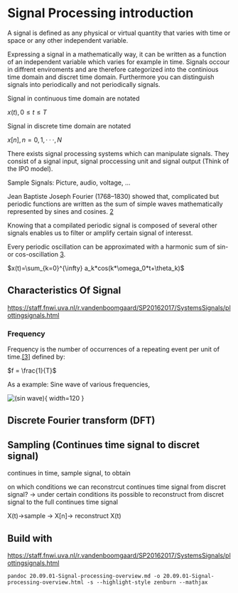 # Signal Processing introduction

A signal is defined as any physical or virtual quantity that varies with time or space or any other independent variable.

Expressing a signal in a mathematically way, it can be written as a function of an independent variable which varies for example in time. Signals occour in diffrent enviroments and are therefore categorized into the continious time domain and discret time domain. Furthermore you can distinguish signals into periodically and not periodically signals.

Signal in continuous time domain are notated

$x(t), 0 ≤ t ≤ T$

Signal in discrete time domain are notated

$x[n], n = 0, 1, · · · , N$

There exists signal processing systems which can manipulate signals. They consist of a signal input, signal proccessing unit
and signal output (Think of the IPO model).

Sample Signals: Picture, audio, voltage, ...

Jean Baptiste Joseph Fourier (1768–1830) showed that, complicated but periodic functions are written as the sum of 
simple waves mathematically represented by sines and cosines. [2](https://en.wikipedia.org/wiki/Fourier_transform#Introduction)
    
Knowing that a compilated periodic signal is composed of several other signals enables us to filter or amplify 
certain signal of interesst. 

Every periodic oscillation can be approximated with a harmonic sum of sin- or cos-oscillation [3](https://www.medien.ifi.lmu.de/lehre/ws1011/dm/dm4.pdf).

$x(t)=\sum_{k=0}^{\infty} a_k*cos(k*\omega_0*t+\theta_k)$ 

## Characteristics Of Signal

https://staff.fnwi.uva.nl/r.vandenboomgaard/SP20162017/SystemsSignals/plottingsignals.html

### Frequency

Frequency is the number of occurrences of a repeating event per unit of time.[[3]](https://en.wikipedia.org/wiki/Frequency) defined by:

$f = \frac{1}{T}$

As a example: Sine wave of various frequencies,

![(sin wave)](assets/img/sin-waves-diffrent-frequencies.png){ width=120 }

## Discrete Fourier transform (DFT)

## Sampling (Continues time signal to discret signal)

continues in time, sample signal, to obtain 

on which conditions we can reconstrcut continues time signal from discret signal?
-> under certain conditions its possible to reconstruct from discret signal to the full continues time signal

X(t)->sample -> X[n]-> reconstruct X(t)

## Build with

https://staff.fnwi.uva.nl/r.vandenboomgaard/SP20162017/SystemsSignals/plottingsignals.html

`pandoc 20.09.01-Signal-processing-overview.md -o 20.09.01-Signal-processing-overview.html -s --highlight-style zenburn --mathjax`
